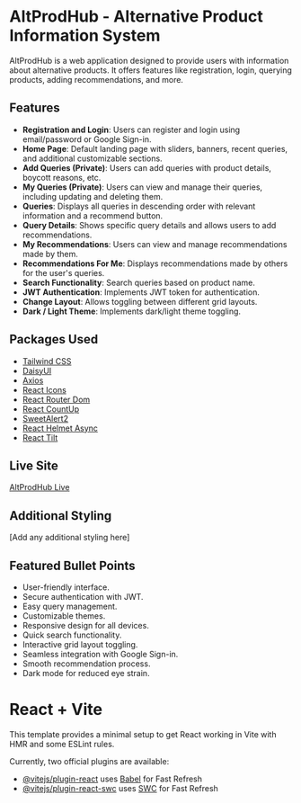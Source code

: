# AltProdHub - Alternative Product Information System

AltProdHub is a web application designed to provide users with information about alternative products. It offers features like registration, login, querying products, adding recommendations, and more.

## Features
- **Registration and Login**: Users can register and login using email/password or Google Sign-in.
- **Home Page**: Default landing page with sliders, banners, recent queries, and additional customizable sections.
- **Add Queries (Private)**: Users can add queries with product details, boycott reasons, etc.
- **My Queries (Private)**: Users can view and manage their queries, including updating and deleting them.
- **Queries**: Displays all queries in descending order with relevant information and a recommend button.
- **Query Details**: Shows specific query details and allows users to add recommendations.
- **My Recommendations**: Users can view and manage recommendations made by them.
- **Recommendations For Me**: Displays recommendations made by others for the user's queries.
- **Search Functionality**: Search queries based on product name.
- **JWT Authentication**: Implements JWT token for authentication.
- **Change Layout**: Allows toggling between different grid layouts.
- **Dark / Light Theme**: Implements dark/light theme toggling.

## Packages Used
- [Tailwind CSS](https://tailwindcss.com/)
- [DaisyUI](https://daisyui.com/)
- [Axios](https://axios-http.com/docs/intro)
- [React Icons](https://react-icons.github.io/react-icons/search/#q=person)
- [React Router Dom](https://reactrouter.com/en/main)
- [React CountUp](https://www.npmjs.com/package/react-countup)
- [SweetAlert2](https://sweetalert2.github.io/)
- [React Helmet Async](https://www.npmjs.com/package/react-helmet-async)
- [React Tilt](https://www.npmjs.com/package/react-tilt)

## Live Site
[AltProdHub Live](https://b9a11-client-side-a26d6.web.app/)

## Additional Styling
[Add any additional styling here]

## Featured Bullet Points
- User-friendly interface.
- Secure authentication with JWT.
- Easy query management.
- Customizable themes.
- Responsive design for all devices.
- Quick search functionality.
- Interactive grid layout toggling.
- Seamless integration with Google Sign-in.
- Smooth recommendation process.
- Dark mode for reduced eye strain.



# React + Vite

This template provides a minimal setup to get React working in Vite with HMR and some ESLint rules.

Currently, two official plugins are available:

- [@vitejs/plugin-react](https://github.com/vitejs/vite-plugin-react/blob/main/packages/plugin-react/README.md) uses [Babel](https://babeljs.io/) for Fast Refresh
- [@vitejs/plugin-react-swc](https://github.com/vitejs/vite-plugin-react-swc) uses [SWC](https://swc.rs/) for Fast Refresh
